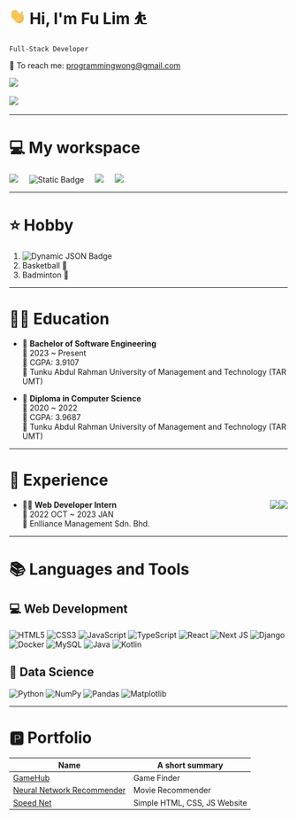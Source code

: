 <h1>
  <img src="https://raw.githubusercontent.com/Fulim13/Fulim13/main/wave.gif" width="30"> Hi, I'm Fu Lim ⛹️
</h1>

<p>
  <code>Full-Stack Developer</code>
</p>

<p>
  📨 To reach me: <a href='mailto:programmingwong@gmail.com'>programmingwong@gmail.com</a>
</p>

<p>
  <img src="https://streak-stats.demolab.com/?user=fulim13&theme=onedark" width="400"></a>
</p>

<p>
  <img src="https://github-readme-stats.vercel.app/api?username=fulim13&hide=stars,issues&show_icons=true&theme=onedark" width="400">
</p>

<hr/>

<h1>
  💻 My workspace
</h1>
<div>
  <img src="https://img.shields.io/badge/windows_wsl-%230078D6.svg?&style=for-the-badge&logo=windows&logoColor=white" /> &nbsp; &nbsp; 
  <img alt="Static Badge" src="https://img.shields.io/badge/AMD-Ryzen_7_4800H-%2523ED1C24?style=for-the-badge&logo=amd&logoColor=white&color=ED1C24"> &nbsp; &nbsp;
  <img src="https://img.shields.io/badge/RAM-16GB-%230071C5.svg?&style=for-the-badge&logoColor=white" /> &nbsp; &nbsp;
  <img src="https://img.shields.io/badge/nvidia-gtx%201660%20Ti-%2376B900.svg?&style=for-the-badge&logo=nvidia&logoColor=white" />
</div>

<hr/>

<h1>⭐ Hobby</h1>
<ol>
  <li><img alt="Dynamic JSON Badge" src="https://img.shields.io/badge/dynamic/json?url=https%3A%2F%2Fapi.chess.com%2Fpub%2Fplayer%2Fhappylim30%2Fstats&query=chess_rapid.last.rating&style=for-the-badge&label=Chess%20rating"></li>
  <li>Basketball 🏀 </li>
  <li>Badminton 🏸</li>
</ol>

<hr/>

<h1>🧑‍🎓 Education</h1>

- 📖 **Bachelor of Software Engineering**\
📆 2023 ~ Present \
🔢 CGPA: 3.9107\
📍 Tunku Abdul Rahman University of Management and Technology (TAR UMT)


- 📖 **Diploma in Computer Science**\
📆 2020 ~ 2022 \
🔢 CGPA: 3.9687\
📍 Tunku Abdul Rahman University of Management and Technology (TAR UMT)


<hr/>

<h1>💼 Experience</h1>

<img align="right" src="https://img.shields.io/badge/react-%2320232a.svg?style=for-the-badge&logo=react&logoColor=%2361DAFB" />
<img align="right" src="https://img.shields.io/badge/django-%23092E20.svg?style=for-the-badge&logo=django&logoColor=white" />

- 👨‍💻 **Web Developer Intern**\
📆 2022 OCT ~ 2023 JAN\
📍 Enlliance Management Sdn. Bhd.

<hr/>

<h1>📚 Languages and Tools </h1>
<h2>💻 Web Development</h2>

![HTML5](https://img.shields.io/badge/html5-%23E34F26.svg?style=for-the-badge&logo=html5&logoColor=white)
![CSS3](https://img.shields.io/badge/css3-%231572B6.svg?style=for-the-badge&logo=css3&logoColor=white)
![JavaScript](https://img.shields.io/badge/javascript-%23323330.svg?style=for-the-badge&logo=javascript&logoColor=%23F7DF1E)
![TypeScript](https://img.shields.io/badge/typescript-%23007ACC.svg?style=for-the-badge&logo=typescript&logoColor=white)
![React](https://img.shields.io/badge/react-%2320232a.svg?style=for-the-badge&logo=react&logoColor=%2361DAFB)
![Next JS](https://img.shields.io/badge/Next-black?style=for-the-badge&logo=next.js&logoColor=white)
![Django](https://img.shields.io/badge/django-%23092E20.svg?style=for-the-badge&logo=django&logoColor=white)
![Docker](https://img.shields.io/badge/docker-%230db7ed.svg?style=for-the-badge&logo=docker&logoColor=white)
![MySQL](https://img.shields.io/badge/mysql-4479A1.svg?style=for-the-badge&logo=mysql&logoColor=white)
![Java](https://img.shields.io/badge/java-%23ED8B00.svg?style=for-the-badge&logo=openjdk&logoColor=white)
![Kotlin](https://img.shields.io/badge/kotlin-%237F52FF.svg?style=for-the-badge&logo=kotlin&logoColor=white)

<h2>🔬 Data Science</h2>

![Python](https://img.shields.io/badge/python-3670A0?style=for-the-badge&logo=python&logoColor=ffdd54)
![NumPy](https://img.shields.io/badge/numpy-%23013243.svg?style=for-the-badge&logo=numpy&logoColor=white)
![Pandas](https://img.shields.io/badge/pandas-%23150458.svg?style=for-the-badge&logo=pandas&logoColor=white)
![Matplotlib](https://img.shields.io/badge/Matplotlib-%23ffffff.svg?style=for-the-badge&logo=Matplotlib&logoColor=black)

<!--
![SciPy](https://img.shields.io/badge/SciPy-%230C55A5.svg?style=for-the-badge&logo=scipy&logoColor=%white)
![scikit-learn](https://img.shields.io/badge/scikit--learn-%23F7931E.svg?style=for-the-badge&logo=scikit-learn&logoColor=white)
![PyTorch](https://img.shields.io/badge/PyTorch-%23EE4C2C.svg?style=for-the-badge&logo=PyTorch&logoColor=white)
-->

<hr/>

<h1>🅿️ Portfolio </h1>

| Name                 | A short summary                              |
| -------------------- | -------------------------------------------- |
| [GameHub](https://game-hub-murex-mu.vercel.app/) | Game Finder  |
| [Neural Network Recommender](https://nnrecommender.streamlit.app/)| Movie Recommender  |
| [Speed Net](https://snet.surge.sh/)| Simple HTML, CSS, JS Website |
